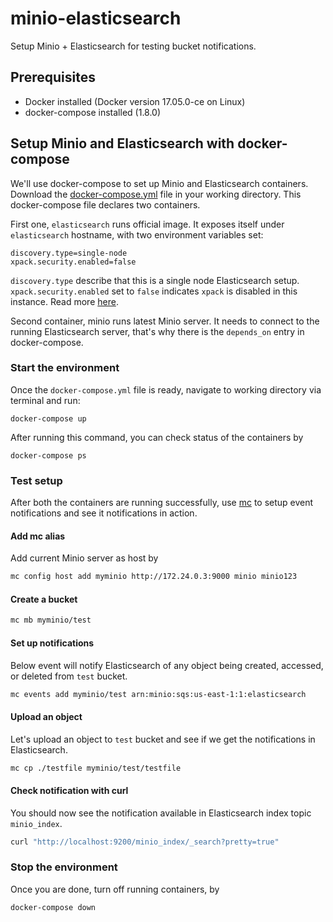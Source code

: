 # minio-elasticsearch

Setup Minio + Elasticsearch for testing bucket notifications.

## Prerequisites
- Docker installed (Docker version 17.05.0-ce on Linux)
- docker-compose installed (1.8.0)

## Setup Minio and Elasticsearch with docker-compose
We'll use docker-compose to set up Minio and Elasticsearch containers. Download the [docker-compose.yml](./docker-compose.yaml) file in your working directory. This docker-compose file declares two containers.

First one, `elasticsearch` runs official image. It exposes itself under `elasticsearch` hostname, with two environment variables set:

```
discovery.type=single-node
xpack.security.enabled=false
```

`discovery.type` describe that this is a single node Elasticsearch setup. `xpack.security.enabled` set to `false` indicates `xpack` is disabled in this instance. Read more [here](https://www.elastic.co/guide/en/x-pack/current/xpack-settings.html).

Second container, minio runs latest Minio server. It needs to connect to the running Elasticsearch server, that's why there is the `depends_on` entry in docker-compose.

### Start the environment
Once the `docker-compose.yml` file is ready, navigate to working directory via terminal and run:

```
docker-compose up
```

After running this command, you can check status of the containers by

```
docker-compose ps
```

### Test setup
After both the containers are running successfully, use [mc](https://docs.minio.io/docs/minio-client-quickstart-guide) to setup event notifications and see it notifications in action.

#### Add mc alias
Add current Minio server as host by

```sh
mc config host add myminio http://172.24.0.3:9000 minio minio123
```

#### Create a bucket

```sh
mc mb myminio/test
```

#### Set up notifications
Below event will notify Elasticsearch of any object being created, accessed, or deleted from `test` bucket. 

```sh
mc events add myminio/test arn:minio:sqs:us-east-1:1:elasticsearch
```
#### Upload an object
Let's upload an object to `test` bucket and see if we get the notifications in Elasticsearch.

```sh
mc cp ./testfile myminio/test/testfile
```
#### Check notification with curl
You should now see the notification available in Elasticsearch index topic `minio_index`.

```sh
curl "http://localhost:9200/minio_index/_search?pretty=true"
```

### Stop the environment
Once you are done, turn off running containers, by

```
docker-compose down
```